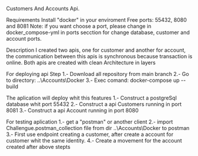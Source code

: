 Customers And Accounts Api. 

Requirements
Install "docker" in your enviroment
Free ports: 55432, 8080 and 8081
Note: if you want choose a port, please change in docker_compose-yml in ports secction for change database, customer and account ports. 

Description
I created two apis, one for customer and another for account, the communication between this apis is synchronous because transaction is online. Both apis are created with clean Architecture in layers


For deploying api
Step 
1.- Download all repository from main branch
2.- Go to directory: ..\Accounts\Docker
3.- Exec comand: docker-compose up --build

The aplication will deploy whit this features
1.- Construct a postgreSql database whit port 55432
2.- Construct a api Customers running in port 8081
3.- Construct a api Account running in port 8080

For testing aplication
1.- get a "postman" or another client
2.- import  Challengue.postman_collection file from dir ..\Accounts\Docker to postman
3.- First use endpoint creating a customer, after create a account for customer whit the same identity. 
4.- Create a movement for the account created after above stepts
